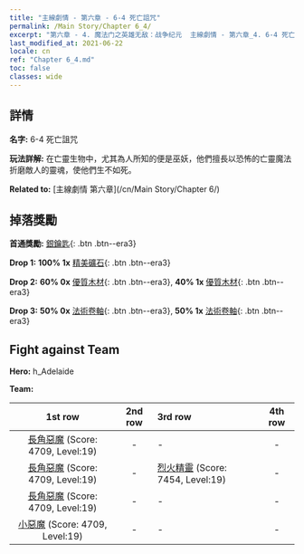 ```yaml
---
title: "主線劇情 - 第六章 - 6-4 死亡詛咒"
permalink: /Main Story/Chapter 6_4/
excerpt: "第六章 - 4. 魔法门之英雄无敌：战争纪元  主線劇情 - 第六章_4. 6-4 死亡詛咒"
last_modified_at: 2021-06-22
locale: cn
ref: "Chapter 6_4.md"
toc: false
classes: wide
---
```


## 詳情

 **名字:** 6-4 死亡詛咒

 **玩法詳解:** 在亡靈生物中，尤其為人所知的便是巫妖，他們擅長以恐怖的亡靈魔法折磨敵人的靈魂，使他們生不如死。

 **Related to:** [主線劇情 第六章](/cn/Main Story/Chapter 6/)

## 掉落獎勵

 **首通獎勵:** [銀鑰匙](/cn/Items/con_693/){: .btn .btn--era3}

 **Drop 1:** **100% 1x** [精美礦石](/cn/Items/mat_19/){: .btn .btn--era3}

 **Drop 2:** **60% 0x** [優質木材](/cn/Items/mat_13/){: .btn .btn--era3}, **40% 1x** [優質木材](/cn/Items/mat_13/){: .btn .btn--era3}

 **Drop 3:** **50% 0x** [法術卷軸](/cn/Items/con_694/){: .btn .btn--era3}, **50% 1x** [法術卷軸](/cn/Items/con_694/){: .btn .btn--era3}


## Fight against Team
 **Hero:** h_Adelaide

 **Team:**


  | 1st row | 2nd row | 3rd row | 4th row |
  |:----:|:----:|:----|:----:|
  | [長角惡魔](/cn/units/Demon/) (Score: 4709, Level:19)  | - | - | - |
  | [長角惡魔](/cn/units/Demon/) (Score: 4709, Level:19)  | - | [烈火精靈](/cn/units/Efreeti/) (Score: 7454, Level:19)  | - |
  | [長角惡魔](/cn/units/Demon/) (Score: 4709, Level:19)  | - | - | - |
  | [小惡魔](/cn/units/Imp/) (Score: 4709, Level:19)  | - | - | - |


